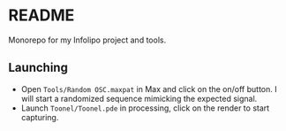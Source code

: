 # README

Monorepo for my Infolipo project and tools.

## Launching

- Open `Tools/Random OSC.maxpat` in Max and click on the on/off button. I will start a randomized sequence mimicking the expected signal.
- Launch `Toonel/Toonel.pde` in processing, click on the render to start capturing.
